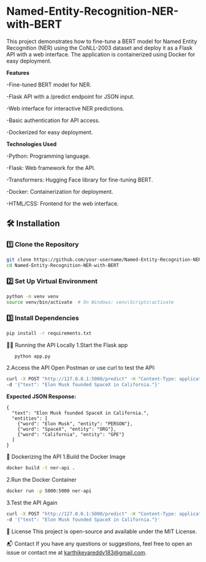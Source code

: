 # Named-Entity-Recognition-NER-with-BERT
This project demonstrates how to fine-tune a BERT model for Named Entity Recognition (NER) using the CoNLL-2003 dataset and deploy it as a Flask API with a web interface. The application is containerized using Docker for easy deployment.

**Features**
  
  -Fine-tuned BERT model for NER.
  
  -Flask API with a /predict endpoint for JSON input.
  
  -Web interface for interactive NER predictions.
  
  -Basic authentication for API access.
  
  -Dockerized for easy deployment.

**Technologies Used**
 
  -Python: Programming language.
  
  -Flask: Web framework for the API.
  
  -Transformers: Hugging Face library for fine-tuning BERT.
  
  -Docker: Containerization for deployment.
  
  -HTML/CSS: Frontend for the web interface.


## 🛠 Installation  

### **1️⃣ Clone the Repository**
```bash
git clone https://github.com/your-username/Named-Entity-Recognition-NER-with-BERT.git
cd Named-Entity-Recognition-NER-with-BERT
```
### **2️⃣ Set Up Virtual Environment**
```bash
python -m venv venv
source venv/bin/activate  # On Windows: venv\Scripts\activate
```
### **3️⃣ Install Dependencies**
```bash
pip install -r requirements.txt
```
🏃‍♂️ Running the API Locally
 1.Start the Flask app
   ```bash
      python app.py
  ```
2.Access the API
Open Postman or use curl to test the API:
```bash
curl -X POST "http://127.0.0.1:5000/predict" -H "Content-Type: application/json" \
-d '{"text": "Elon Musk founded SpaceX in California."}'
```
**Expected JSON Response:**
```output
{
  "text": "Elon Musk founded SpaceX in California.",
  "entities": [
    {"word": "Elon Musk", "entity": "PERSON"},
    {"word": "SpaceX", "entity": "ORG"},
    {"word": "California", "entity": "GPE"}
  ]
}
```

🐳 Dockerizing the API
1.Build the Docker Image
```bash
docker build -t ner-api .
```
2.Run the Docker Container
```bash
docker run -p 5000:5000 ner-api
```
3.Test the API Again
```bash
curl -X POST "http://127.0.0.1:5000/predict" -H "Content-Type: application/json" \
-d '{"text": "Elon Musk founded SpaceX in California."}'
```

📜 License
This project is open-source and available under the MIT License.

📬 Contact
If you have any questions or suggestions, feel free to open an issue or contact me at karthikeyareddy183@gmail.com.

